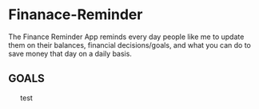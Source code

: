 # Finanace-Reminder
The Finance Reminder App reminds every day people like me to update them on their balances, financial decisions/goals, and what you can do to save money that day on a daily basis. 


<h2>GOALS</h2>
  <ul>test</ul>
